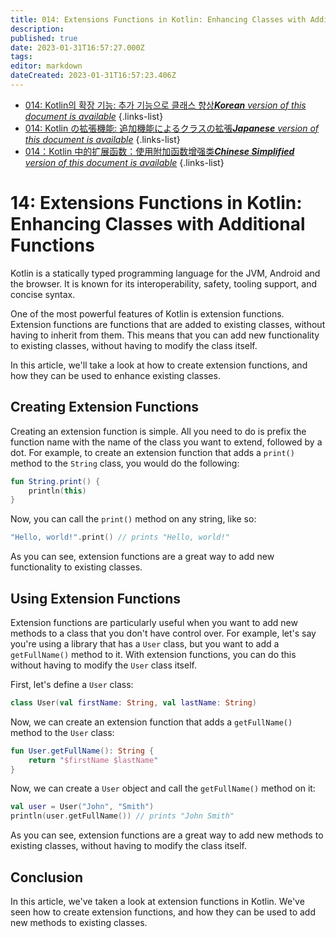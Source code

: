 ```yaml
---
title: 014: Extensions Functions in Kotlin: Enhancing Classes with Additional Functions
description: 
published: true
date: 2023-01-31T16:57:27.000Z
tags: 
editor: markdown
dateCreated: 2023-01-31T16:57:23.406Z
---
```


- [014: Kotlin의 확장 기능: 추가 기능으로 클래스 향상***Korean** version of this document is available*](/ko/Knowledge-base/Kotlin/Learning/014-extensions-functions-in-kotlin-enhancing-classes-with-additional-functions)
{.links-list}
- [014: Kotlin の拡張機能: 追加機能によるクラスの拡張***Japanese** version of this document is available*](/ja/Knowledge-base/Kotlin/Learning/014-extensions-functions-in-kotlin-enhancing-classes-with-additional-functions)
{.links-list}
- [014：Kotlin 中的扩展函数：使用附加函数增强类***Chinese Simplified** version of this document is available*](/zh/Knowledge-base/Kotlin/Learning/014-extensions-functions-in-kotlin-enhancing-classes-with-additional-functions)
{.links-list}



# 14: Extensions Functions in Kotlin: Enhancing Classes with Additional Functions

Kotlin is a statically typed programming language for the JVM, Android and the browser. It is known for its interoperability, safety, tooling support, and concise syntax.

One of the most powerful features of Kotlin is extension functions. Extension functions are functions that are added to existing classes, without having to inherit from them. This means that you can add new functionality to existing classes, without having to modify the class itself.

In this article, we'll take a look at how to create extension functions, and how they can be used to enhance existing classes.

## Creating Extension Functions

Creating an extension function is simple. All you need to do is prefix the function name with the name of the class you want to extend, followed by a dot. For example, to create an extension function that adds a `print()` method to the `String` class, you would do the following:

```kotlin
fun String.print() {
    println(this)
}
```

Now, you can call the `print()` method on any string, like so:

```kotlin
"Hello, world!".print() // prints "Hello, world!"
```

As you can see, extension functions are a great way to add new functionality to existing classes.

## Using Extension Functions

Extension functions are particularly useful when you want to add new methods to a class that you don't have control over. For example, let's say you're using a library that has a `User` class, but you want to add a `getFullName()` method to it. With extension functions, you can do this without having to modify the `User` class itself.

First, let's define a `User` class:

```kotlin
class User(val firstName: String, val lastName: String)
```

Now, we can create an extension function that adds a `getFullName()` method to the `User` class:

```kotlin
fun User.getFullName(): String {
    return "$firstName $lastName"
}
```

Now, we can create a `User` object and call the `getFullName()` method on it:

```kotlin
val user = User("John", "Smith")
println(user.getFullName()) // prints "John Smith"
```

As you can see, extension functions are a great way to add new methods to existing classes, without having to modify the class itself.

## Conclusion

In this article, we've taken a look at extension functions in Kotlin. We've seen how to create extension functions, and how they can be used to add new methods to existing classes.